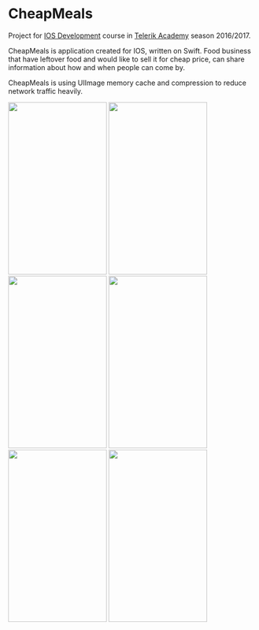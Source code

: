 # CheapMeals

Project for [IOS Development](https://github.com/TelerikAcademy/Mobile-Applications-for-iOS) course in [Telerik Academy](www.telerikacademy.com) season 2016/2017.

CheapMeals is application created for IOS, written on Swift. Food business that have leftover food and would like to sell it for cheap price, can share information about how and when people can come by.

CheapMeals is using UIImage memory cache and compression to reduce network traffic heavily.

<img src="http://imgur.com/a/mXBte" width="200" height="350" />
<img src="http://i.imgur.com/9F0Kr6b.png" width="200" height="350" />
<img src="http://i.imgur.com/5a1CVsA.png" width="200" height="350" />
<img src="http://i.imgur.com/C4taCje.png" width="200" height="350" />
<img src="http://i.imgur.com/YpW0UMB.png" width="200" height="350" />
<img src="http://i.imgur.com/SZJWdLW.png" width="200" height="350" />
